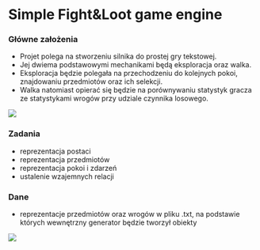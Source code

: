 # Simple Fight&Loot game engine
### Główne założenia
* Projet polega na stworzeniu silnika do prostej gry tekstowej. 
* Jej dwiema podstawowymi mechanikami będą eksploracja oraz walka.
* Eksploracja będzie polegała na przechodzeniu do kolejnych pokoi, znajdowaniu przedmiotów oraz ich selekcji.
* Walka natomiast opierać się będzie na porównywaniu statystyk gracza ze statystykami wrogów przy udziale czynnika losowego.

![](https://i.imgur.com/ggwwqqr.png)

### Zadania
* reprezentacja postaci
* reprezentacja przedmiotów
* reprezentacja pokoi i zdarzeń
* ustalenie wzajemnych relacji
### Dane
* reprezentacje przedmiotów oraz wrogów w pliku .txt, na podstawie których wewnętrzny generator będzie tworzył obiekty

![](https://i.imgur.com/iomXyds.png)
